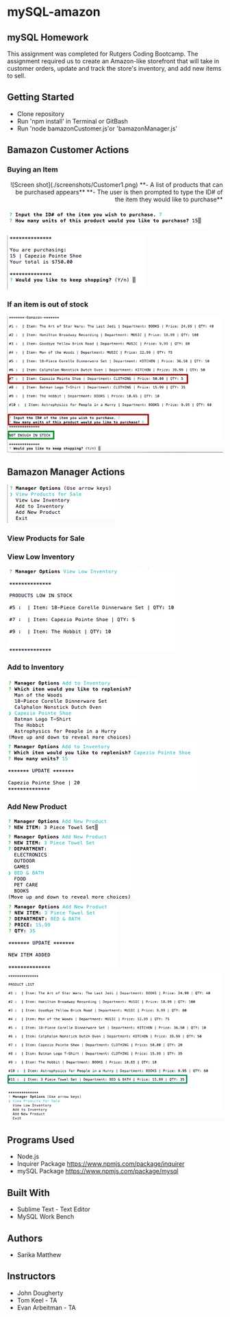 # mySQL-amazon

## mySQL Homework

This assignment was completed for Rutgers Coding Bootcamp. 
The assignment required us to create an Amazon-like storefront that will take in customer orders, update and track the store's inventory, and add new items to sell. 

## Getting Started
  * Clone repository
  * Run 'npm install' in Terminal or GitBash
  * Run 'node bamazonCustomer.js'or 'bamazonManager.js'
 
## Bamazon Customer Actions
### Buying an Item
<p align="right">
![Screen shot](./screenshots/Customer1.png)
**- A list of products that can be purchased appears**
**- The user is then prompted to type the ID# of the item they would like to purchase**
</p>
     
![Screen shot2](./screenshots/Customer2.png)

![Screen shot3](./screenshots/Customer3.png)


### If an item is out of stock
![Screen shot4](./screenshots/Customer4.png)

## Bamazon Manager Actions
![Screen shotM1](./screenshots/Manager1.png)
### View Products for Sale

### View Low Inventory
![Screen shotM2](./screenshots/Manager2.png)
### Add to Inventory
![Screen shotM3](./screenshots/Manager3.png)
![Screen shotM4](./screenshots/Manager4.png)
### Add New Product
![Screen shotM5](./screenshots/Manager5.png)
![Screen shotM6](./screenshots/Manager6.png)
![Screen shotM7](./screenshots/Manager7.png)
![Screen shotM8](./screenshots/Manager8.png)


## Programs Used
- Node.js
- Inquirer Package https://www.npmjs.com/package/inquirer
- mySQL Package https://www.npmjs.com/package/mysql

## Built With
- Sublime Text - Text Editor
- MySQL Work Bench

## Authors
- Sarika Matthew

## Instructors
- John Dougherty
- Tom Keel - TA
- Evan Arbeitman - TA
